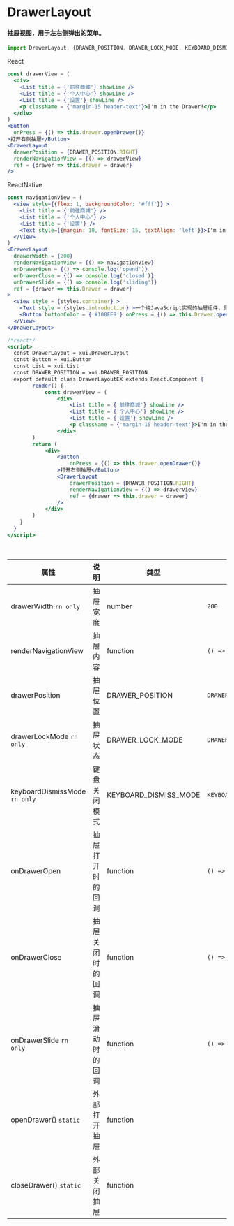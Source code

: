 # DrawerLayout

#### 抽屉视图，用于左右侧弹出的菜单。

```js
import DrawerLayout, {DRAWER_POSITION, DRAWER_LOCK_MODE, KEYBOARD_DISMISS_MODE} from './component/drawerLayout'
```

React

```jsx
const drawerView = (
  <div>
    <List title = {'前往商城'} showLine />
    <List title = {'个人中心'} showLine />
    <List title = {'设置'} showLine />
    <p className = {'margin-15 header-text'}>I'm in the Drawer!</p>
  </div>
)
<Button 
  onPress = {() => this.drawer.openDrawer()} 
>打开右侧抽屉</Button>
<DrawerLayout 
  drawerPosition = {DRAWER_POSITION.RIGHT} 
  renderNavigationView = {() => drawerView} 
  ref = {drawer => this.drawer = drawer} 
/>
```

ReactNative

```jsx
const navigationView = (
  <View style={{flex: 1, backgroundColor: '#fff'}} >
    <List title = {'前往商城'} />
    <List title = {'个人中心'} />
    <List title = {'设置'} />
    <Text style={{margin: 10, fontSize: 15, textAlign: 'left'}}>I'm in the Drawer!</Text>
  </View>
)
<DrawerLayout
  drawerWidth = {200}
  renderNavigationView = {() => navigationView}
  onDrawerOpen = {() => console.log('opend')}
  onDrawerClose = {() => console.log('closed')}
  onDrawerSlide = {() => console.log('sliding')}
  ref = {drawer => this.Drawer = drawer}
>
  <View style = {styles.container} >
    <Text style = {styles.introduction} >一个纯JavaScript实现的抽屉组件，具有和React Native的DrawerLayoutAndroid相同的api。我们舍弃了使用率较低的onDrawerStateChanged，并将所有枚举类型单独提取出来。</Text>
    <Button buttonColor = {'#108EE9'} onPress = {() => this.Drawer.openDrawer()} >打开抽屉</Button>
  </View>
</DrawerLayout>
```

```jsx
/*react*/
<script>
  const DrawerLayout = xui.DrawerLayout
  const Button = xui.Button
  const List = xui.List
  const DRAWER_POSITION = xui.DRAWER_POSITION
  export default class DrawerLayoutEX extends React.Component {
        render() {
            const drawerView = (
                <div>
                    <List title = {'前往商城'} showLine />
                    <List title = {'个人中心'} showLine />
                    <List title = {'设置'} showLine />
                    <p className = {'margin-15 header-text'}>I'm in the Drawer!</p>
                </div>
        )
        return (
            <div>
                <Button 
                    onPress = {() => this.drawer.openDrawer()} 
                >打开右侧抽屉</Button>
                <DrawerLayout 
                    drawerPosition = {DRAWER_POSITION.RIGHT} 
                    renderNavigationView = {() => drawerView} 
                    ref = {drawer => this.drawer = drawer} 
                />
            </div>
        )
    }
  }
</script>
```

<br/>

属性 | 说明 | 类型 | 默认值
----|-----|------|------
drawerWidth `rn only` | 抽屉宽度 | number | `200`
renderNavigationView | 抽屉内容 | function | `() => {}`
drawerPosition | 抽屉位置 | DRAWER_POSITION |`DRAWER_POSITION.LEFT`
drawerLockMode `rn only` | 抽屉状态 | DRAWER_LOCK_MODE | `DRAWER_LOCK_MODE.UNLOCKED`
keyboardDismissMode `rn only` | 键盘关闭模式 | KEYBOARD_DISMISS_MODE | `KEYBOARD_DISMISS_MODE.NONE`
onDrawerOpen | 抽屉打开时的回调 | function | `() => {}`
onDrawerClose | 抽屉关闭时的回调 | function | `() => {}`
onDrawerSlide `rn only` | 抽屉滑动时的回调 | function | `() => {}`
openDrawer() `static` | 外部打开抽屉 | function | |
closeDrawer() `static` | 外部关闭抽屉 | function | |